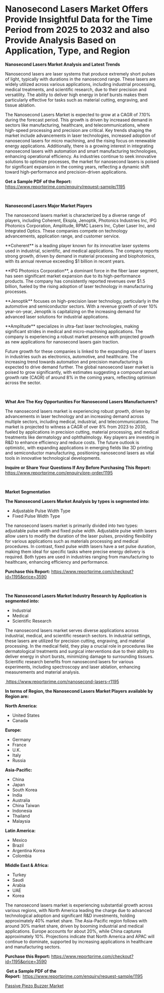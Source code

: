 <p><h1>Nanosecond Lasers Market Offers Provide Insightful Data for the Time Period from 2025 to 2032 and also Provide Analysis Based on Application, Type, and Region</h1></p><p><strong>Nanosecond Lasers Market Analysis and Latest Trends</strong></p>
<p><p>Nanosecond lasers are laser systems that produce extremely short pulses of light, typically with durations in the nanosecond range. These lasers are widely utilized across various applications, including industrial processing, medical treatments, and scientific research, due to their precision and versatility. The ability to deliver high energy in brief bursts makes them particularly effective for tasks such as material cutting, engraving, and tissue ablation.</p><p>The Nanosecond Lasers Market is expected to grow at a CAGR of 7.10% during the forecast period. This growth is driven by increased demand in sectors like manufacturing, healthcare, and telecommunications, where high-speed processing and precision are critical. Key trends shaping the market include advancements in laser technologies, increased adoption of nanosecond lasers for micro machining, and the rising focus on renewable energy applications. Additionally, there is a growing interest in integrating nanosecond lasers with automation and smart manufacturing technologies, enhancing operational efficiency. As industries continue to seek innovative solutions to optimize processes, the market for nanosecond lasers is poised for significant expansion in the coming years, reflecting a dynamic shift toward high-performance and precision-driven applications.</p></p>
<p><strong>Get a Sample PDF of the Report:&nbsp;</strong> <a href="https://www.reportprime.com/enquiry/request-sample/1195?utm_campaign=2819&utm_medium=2&utm_source=Github&utm_content=ia&utm_term=18032025&utm_id=nanosecond-lasers">https://www.reportprime.com/enquiry/request-sample/1195</a></p>
<p>&nbsp;</p>
<p><strong>Nanosecond Lasers Major Market Players</strong></p>
<p><p>The nanosecond lasers market is characterized by a diverse range of players, including Coherent, Ekspla, Jenoptik, Photonics Industries Inc, IPG Photonics Corporation, Amplitude, RPMC Lasers Inc, Cyber Laser Inc, and Integrated Optics. These companies compete on technology advancements, application range, and customer service.</p><p>**Coherent** is a leading player known for its innovative laser systems used in industrial, scientific, and medical applications. The company reports strong growth, driven by demand in material processing and biophotonics, with its annual revenue exceeding $1 billion in recent years. </p><p>**IPG Photonics Corporation**, a dominant force in the fiber laser segment, has seen significant market expansion due to its high-performance products. The company has consistently reported revenues over $1.5 billion, fueled by the rising adoption of laser technology in manufacturing processes.</p><p>**Jenoptik** focuses on high-precision laser technology, particularly in the automotive and semiconductor sectors. With a revenue growth of over 10% year-on-year, Jenoptik is capitalizing on the increasing demand for advanced laser solutions for industrial applications.</p><p>**Amplitude** specializes in ultra-fast laser technologies, making significant strides in medical and micro-machining applications. The company is experiencing a robust market presence with projected growth as new applications for nanosecond lasers gain traction.</p><p>Future growth for these companies is linked to the expanding use of lasers in industries such as electronics, automotive, and healthcare. The increasing trend towards automation and precision manufacturing is expected to drive demand further. The global nanosecond laser market is poised to grow significantly, with estimates suggesting a compound annual growth rate (CAGR) of around 8% in the coming years, reflecting optimism across the sector.</p></p>
<p>&nbsp;</p>
<p><strong>What Are The Key Opportunities For Nanosecond Lasers Manufacturers?</strong></p>
<p><p>The nanosecond lasers market is experiencing robust growth, driven by advancements in laser technology and an increasing demand across multiple sectors, including medical, industrial, and telecommunications. The market is projected to witness a CAGR of over 8% from 2023 to 2030, fueled by applications in precision cutting, material processing, and medical treatments like dermatology and ophthalmology. Key players are investing in R&D to enhance efficiency and reduce costs. The future outlook is optimistic, with expanding applications in emerging fields like 3D printing and semiconductor manufacturing, positioning nanosecond lasers as vital tools in innovative technological developments.</p></p>
<p><strong>Inquire or Share Your Questions If Any Before Purchasing This Report:</strong> <a href="https://www.reportprime.com/enquiry/pre-order/1195?utm_campaign=2819&utm_medium=2&utm_source=Github&utm_content=ia&utm_term=18032025&utm_id=nanosecond-lasers">https://www.reportprime.com/enquiry/pre-order/1195</a></p>
<p>&nbsp;</p>
<p><strong>Market Segmentation</strong></p>
<p><strong>The Nanosecond Lasers Market Analysis by types is segmented into:</strong></p>
<p><ul><li>Adjustable Pulse Width Type</li><li>Fixed Pulse Width Type</li></ul></p>
<p><p>The nanosecond lasers market is primarily divided into two types: adjustable pulse width and fixed pulse width. Adjustable pulse width lasers allow users to modify the duration of the laser pulses, providing flexibility for various applications such as materials processing and medical procedures. In contrast, fixed pulse width lasers have a set pulse duration, making them ideal for specific tasks where precise energy delivery is required. Both types are used in industries ranging from manufacturing to healthcare, enhancing efficiency and performance.</p></p>
<p><strong>Purchase this Report:&nbsp;</strong><a href="https://www.reportprime.com/checkout?id=1195&price=3590&utm_campaign=2819&utm_medium=2&utm_source=Github&utm_content=ia&utm_term=18032025&utm_id=nanosecond-lasers">https://www.reportprime.com/checkout?id=1195&price=3590</a></p>
<p>&nbsp;</p>
<p><strong>The Nanosecond Lasers Market Industry Research by Application is segmented into:</strong></p>
<p><ul><li>Industrial</li><li>Medical</li><li>Scientific Research</li></ul></p>
<p><p>The nanosecond lasers market serves diverse applications across industrial, medical, and scientific research sectors. In industrial settings, these lasers are utilized for precision cutting, engraving, and material processing. In the medical field, they play a crucial role in procedures like dermatological treatments and surgical interventions due to their ability to deliver energy in short bursts, minimizing damage to surrounding tissues. Scientific research benefits from nanosecond lasers for various experiments, including spectroscopy and laser ablation, enhancing measurements and material analysis.</p></p>
<p><a href="https://www.reportprime.com/nanosecond-lasers-r1195?utm_campaign=2819&utm_medium=2&utm_source=Github&utm_content=ia&utm_term=18032025&utm_id=nanosecond-lasers">&nbsp;https://www.reportprime.com/nanosecond-lasers-r1195</a></p>
<p><strong>In terms of Region, the Nanosecond Lasers Market Players available by Region are:</strong></p>
<p>
    <p> <strong> North America: </strong>
        <ul>
            <li>United States</li>
            <li>Canada</li>
        </ul>
        </p> 
    <p> <strong> Europe: </strong>
        <ul>
            <li>Germany</li>
            <li>France</li>
            <li>U.K.</li>
            <li>Italy</li>
            <li>Russia</li>
        </ul>
        </p> 
    <p> <strong> Asia-Pacific: </strong>
        <ul>
            <li>China</li>
            <li>Japan</li>
            <li>South Korea</li>
            <li>India</li>
            <li>Australia</li>
            <li>China Taiwan</li>
            <li>Indonesia</li>
            <li>Thailand</li>
            <li>Malaysia</li>
        </ul>
        </p> 
    <p> <strong> Latin America: </strong>
        <ul>
            <li>Mexico</li>
            <li>Brazil</li>
            <li>Argentina Korea</li>
            <li>Colombia</li>
        </ul>
        </p> 
    <p> <strong> Middle East & Africa: </strong>
        <ul>
            <li>Turkey</li>
            <li>Saudi</li>
            <li>Arabia</li>
            <li>UAE</li>
            <li>Korea</li>
        </ul>
    </p>
    </p>
<p><p>The nanosecond lasers market is experiencing substantial growth across various regions, with North America leading the charge due to advanced technological adoption and significant R&D investments, holding approximately 40% market share. The Asia-Pacific region follows with around 30% market share, driven by booming industrial and medical applications. Europe accounts for about 20%, while China captures approximately 10%. Projections indicate that North America and APAC will continue to dominate, supported by increasing applications in healthcare and manufacturing sectors.</p></p>
<p><strong>Purchase this Report: </strong><a href="https://www.reportprime.com/checkout?id=1195&price=3590&utm_campaign=2819&utm_medium=2&utm_source=Github&utm_content=ia&utm_term=18032025&utm_id=nanosecond-lasers">https://www.reportprime.com/checkout?id=1195&price=3590</a></p>
<p>&nbsp;<strong>Get a Sample PDF of the Report:&nbsp;&nbsp;</strong><a href="https://www.reportprime.com/enquiry/request-sample/1195?utm_campaign=2819&utm_medium=2&utm_source=Github&utm_content=ia&utm_term=18032025&utm_id=nanosecond-lasers">https://www.reportprime.com/enquiry/request-sample/1195</a></p>
<p><strong></strong></p>
<p><p><a href="https://github.com/rosamariarocque98/Market-Research-Report-List-1/blob/main/passive-piezo-buzzer-market.md?utm_campaign=2819&utm_medium=2&utm_source=Github&utm_content=ia&utm_term=18032025&utm_id=nanosecond-lasers">Passive Piezo Buzzer Market</a></p></p>